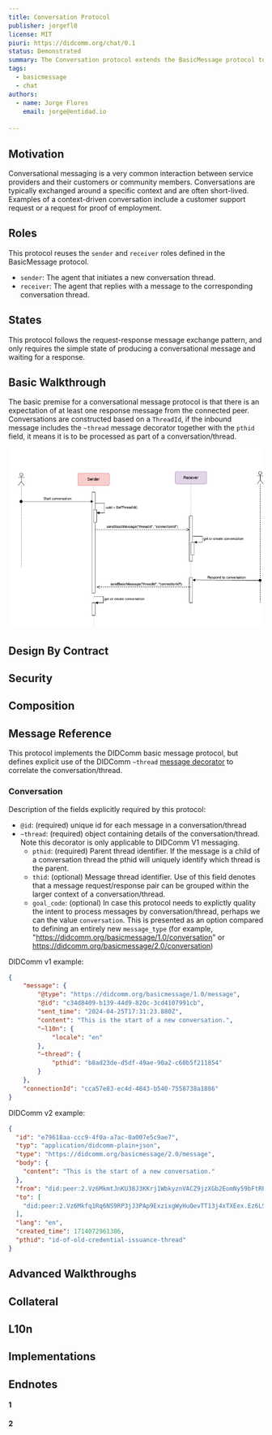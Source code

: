 ```yaml
---
title: Conversation Protocol
publisher: jorgefl0
license: MIT
piuri: https://didcomm.org/chat/0.1
status: Demonstrated
summary: The Conversation protocol extends the BasicMessage protocol to formalize a pattern for conversational messaging between connected peers. A conversation is a collection of messages sorted as a time series.
tags:
  - basicmessage
  - chat
authors: 
  - name: Jorge Flores
    email: jorge@entidad.io

---
```


## Motivation

Conversational messaging is a very common interaction between service providers and their customers or community members. Conversations are typically exchanged around a specific context and are often short-lived. Examples of a context-driven conversation include a customer support request or
a request for proof of employment.

## Roles

This protocol reuses the `sender` and `receiver` roles defined in the BasicMessage protocol.

- `sender`: The agent that initiates a new conversation thread.
- `receiver`: The agent that replies with a message to the corresponding conversation thread.

## States

This protocol follows the request-response message exchange pattern, and only requires the simple state of producing a conversational message and waiting for a response.

## Basic Walkthrough

The basic premise for a conversational message protocol is that there is an expectation of at least one response message from the connected peer.  Conversations are constructed based on a `ThreadId`, 
if the inbound message includes the `~thread` message decorator together with the `pthid` field, it means it is to be processed as part of a conversation/thread.

![Conversation basic flow](./conversation-basic-flow.png)

## Design By Contract

## Security

## Composition

## Message Reference

This protocol implements the DIDComm basic message protocol, but defines explicit use of the DIDComm `~thread` [message decorator](https://github.com/hyperledger/aries-rfcs/blob/main/concepts/0008-message-id-and-threading/README.md) to correlate the conversation/thread.

### Conversation

Description of the fields explicitly required by this protocol:

-  `@id`: (required) unique id for each message in a conversation/thread
- `~thread`: (required) object containing details of the conversation/thread. Note this decorator is only applicable to DIDComm V1 messaging.
  -  `pthid`: (required) Parent thread identifier. If the message is a child of a conversation thread the pthid will uniquely identify which thread is the parent.
  -  `thid`: (optional) Message thread identifier. Use of this field denotes that a message request/response pair can be grouped within the larger context of a conversation/thread.
  -  `goal_code`: (optional) In case this protocol needs to explictly quality the intent to process messages by conversation/thread, perhaps we can the value `conversation`. This is presented as an option compared to defining an entirely new `message_type` (for example, "https://didcomm.org/basicmessage/1.0/conversation" or https://didcomm.org/basicmessage/2.0/conversation)
    

DIDComm v1 example: 

```json
{
    "message": {
        "@type": "https://didcomm.org/basicmessage/1.0/message",
        "@id": "c34d8409-b139-44d9-820c-3cd4107991cb",
        "sent_time": "2024-04-25T17:31:23.880Z",
        "content": "This is the start of a new conversation.",
        "~l10n": {
            "locale": "en"
        },
        "~thread": {
            "pthid": "b8ad23de-d5df-49ae-90a2-c60b5f211854"
        }
    },
    "connectionId": "cca57e83-ec4d-4843-b540-7558738a1886"
}
```

DIDComm v2 example: 

```json
{
  "id": "e79618aa-ccc9-4f0a-a7ac-0a007e5c9ae7",
  "typ": "application/didcomm-plain+json",
  "type": "https://didcomm.org/basicmessage/2.0/message",
  "body": {
    "content": "This is the start of a new conversation."
  },
  "from": "did:peer:2.Vz6MkmtJnKU38J3KKrj1WbkyznVACZ9jzXGb2EomNy59bFtRP...",
  "to": [
    "did:peer:2.Vz6Mkfq1Rq6NS9RP3jJ3PAp9ExzixgWyHuQevTT13j4xTXEex.Ez6LSmWDERZua99gddWgqbCGxyPQKTW2Bf6GbxxkChx8ppT5L..."
  ],
  "lang": "en",
  "created_time": 1714072961386,
  "pthid": "id-of-old-credential-issuance-thread"
}
```

## Advanced Walkthroughs

## Collateral

## L10n

## Implementations

## Endnotes

#### 1

#### 2
